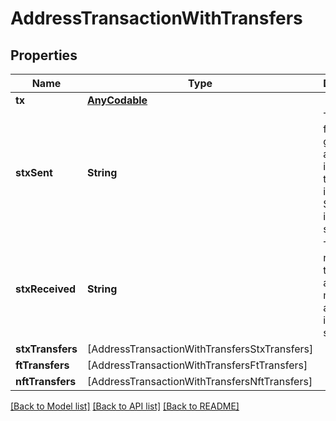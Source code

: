 # AddressTransactionWithTransfers

## Properties
Name | Type | Description | Notes
------------ | ------------- | ------------- | -------------
**tx** | [**AnyCodable**](AnyCodable.md) |  | 
**stxSent** | **String** | Total sent from the given address, including the tx fee, in micro-STX as an integer string. | 
**stxReceived** | **String** | Total received by the given address in micro-STX as an integer string. | 
**stxTransfers** | [AddressTransactionWithTransfersStxTransfers] |  | 
**ftTransfers** | [AddressTransactionWithTransfersFtTransfers] |  | [optional] 
**nftTransfers** | [AddressTransactionWithTransfersNftTransfers] |  | [optional] 

[[Back to Model list]](../README.md#documentation-for-models) [[Back to API list]](../README.md#documentation-for-api-endpoints) [[Back to README]](../README.md)


